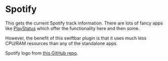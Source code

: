 # Spotify

This gets the current Spotify track information. There are lots of fancy apps like [PlayStatus](https://github.com/nbolar/PlayStatus) which offer the functionality here and then some. 

However, the benefit of this swiftbar plugin is that it uses much less CPU/RAM resources than any of the standalone apps. 

Spotify logo from [this GitHub repo](https://github.com/jamieweavis/spotify-now-playing).